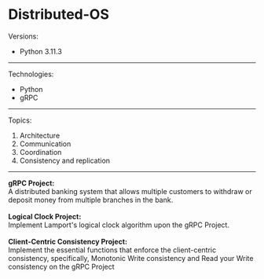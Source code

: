 # Distributed-OS

Versions:
- Python 3.11.3


<hr>

Technologies:
<ul>
  <li>Python</li>
  <li>gRPC</li>
</ul>


<hr>

Topics:
<ol><li>Architecture</li>
<li>Communication</li>
<li>Coordination</li>
<li>Consistency and replication</li></ol>
<hr>
<b>gRPC Project:</b>
<br>
A distributed banking system that allows multiple customers to withdraw or deposit money from multiple branches in the bank.
<br>
<br>
<b>Logical Clock Project:</b>
<br>
Implement Lamport's logical clock algorithm upon the gRPC Project.
<br>
<br>
<b>Client-Centric Consistency Project:</b>
<br>
Implement the essential functions that enforce the client-centric consistency, specifically, Monotonic Write consistency and Read your Write consistency on the gRPC Project
